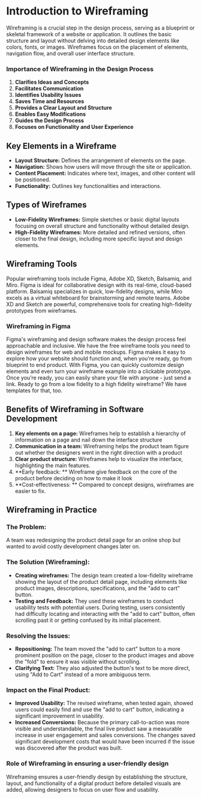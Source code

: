 # Introduction to Wireframing

Wireframing is a crucial step in the design process, serving as a blueprint or skeletal framework of a website or application. It outlines the basic structure and layout without delving into detailed design elements like colors, fonts, or images. Wireframes focus on the placement of elements, navigation flow, and overall user interface structure.

### Importance of Wireframing in the Design Process
1.  **Clarifies Ideas and Concepts**
2.  **Facilitates Communication**
3.  **Identifies Usability Issues**
4.  **Saves Time and Resources**
5.  **Provides a Clear Layout and Structure**
6.  **Enables Easy Modifications**
7.  **Guides the Design Process**
8.  **Focuses on Functionality and User Experience**

## Key Elements in a Wireframe

-   **Layout Structure:** Defines the arrangement of elements on the page.
-   **Navigation:** Shows how users will move through the site or application.
-   **Content Placement:** Indicates where text, images, and other content will be positioned.
-   **Functionality:** Outlines key functionalities and interactions.

## Types of Wireframes

-   **Low-Fidelity Wireframes:** Simple sketches or basic digital layouts focusing on overall structure and functionality without detailed design.
-   **High-Fidelity Wireframes:** More detailed and refined versions, often closer to the final design, including more specific layout and design elements.

## Wireframing Tools

Popular wireframing tools include Figma, Adobe XD, Sketch, Balsamiq, and Miro. Figma is ideal for collaborative design with its real-time, cloud-based platform. Balsamiq specializes in quick, low-fidelity designs, while Miro excels as a virtual whiteboard for brainstorming and remote teams. Adobe XD and Sketch are powerful, comprehensive tools for creating high-fidelity prototypes from wireframes.

### Wireframing in Figma

Figma's wireframing and design software makes the design process feel approachable and inclusive. We have the free wireframe tools you need to design wireframes for web and mobile mockups. Figma makes it easy to explore how your website should function and, when you’re ready, go from blueprint to end product. With Figma, you can quickly customize design elements and even turn your wireframe example into a clickable prototype. Once you’re ready, you can easily share your file with anyone - just send a link. Ready to go from a low fidelity to a high fidelity wireframe? We have templates for that, too.

## Benefits of Wireframing in Software Development

1.  **Key elements on a page:** Wireframes help to establish a hierarchy of information on a page and nail down the interface structure
2.  **Communication in a team:** Wireframing helps the product team figure out whether the designers went in the right direction with a product
3.  **Clear product structure:**  Wireframes help to visualize the interface, highlighting the main features.
4.  **Early feedback: ** Wireframe give feedback on the core of the product before deciding on how to make it look
5.  **Cost-effectiveness: ** Compared to concept designs, wireframes are easier to fix.

## Wireframing in Practice

### The Problem:

A team was redesigning the product detail page for an online shop but wanted to avoid costly development changes later on.

### The Solution (Wireframing):

- **Creating wireframes:** The design team created a low-fidelity wireframe showing the layout of the product detail page, including elements like product images, descriptions, specifications, and the "add to cart" button. 
- **Testing and Feedback:** They used these wireframes to conduct usability tests with potential users. During testing, users consistently had difficulty locating and interacting with the "add to cart" button, often scrolling past it or getting confused by its initial placement. 

### Resolving the Issues:

- **Repositioning:** The team moved the "add to cart" button to a more prominent position on the page, closer to the product images and above the "fold" to ensure it was visible without scrolling. 
- **Clarifying Text:** They also adjusted the button's text to be more direct, using "Add to Cart" instead of a more ambiguous term. 

### Impact on the Final Product:

- **Improved Usability:** The revised wireframe, when tested again, showed users could easily find and use the "add to cart" button, indicating a significant improvement in usability. 
- **Increased Conversions:** Because the primary call-to-action was more visible and understandable, the final live product saw a measurable increase in user engagement and sales conversions. The changes saved significant development costs that would have been incurred if the issue was discovered after the product was built. 

### Role of Wireframing in ensuring a user-friendly design
Wireframing ensures a user-friendly design by establishing the structure, layout, and functionality of a digital product before detailed visuals are added, allowing designers to focus on user flow and usability. 